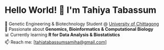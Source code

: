 # Hello World! 👋 I'm Tahiya Tabassum  

🔬 Genetic Engineering & Biotechnology Student @ [University of Chittagong](https://www.cu.ac.bd/)  
🧪 Passionate about **Genomics, Bioinformatics & Computational Biology**  
📊 Currently learning **R for Data Analysis & Biostatistics**  
📫 Reach me: [tahiatabassumsamiha@gmail.com]  


<!--
**Tahiyaa734/Tahiyaa734** is a ✨ _special_ ✨ repository because its `README.md` (this file) appears on your GitHub profile.

Here are some ideas to get you started:

- 🔭 I’m currently working on ...
- 🌱 I’m currently learning ...
- 👯 I’m looking to collaborate on ...
- 🤔 I’m looking for help with ...
- 💬 Ask me about ...
- 📫 How to reach me: ...
- 😄 Pronouns: ...
- ⚡ Fun fact: ...
-->

